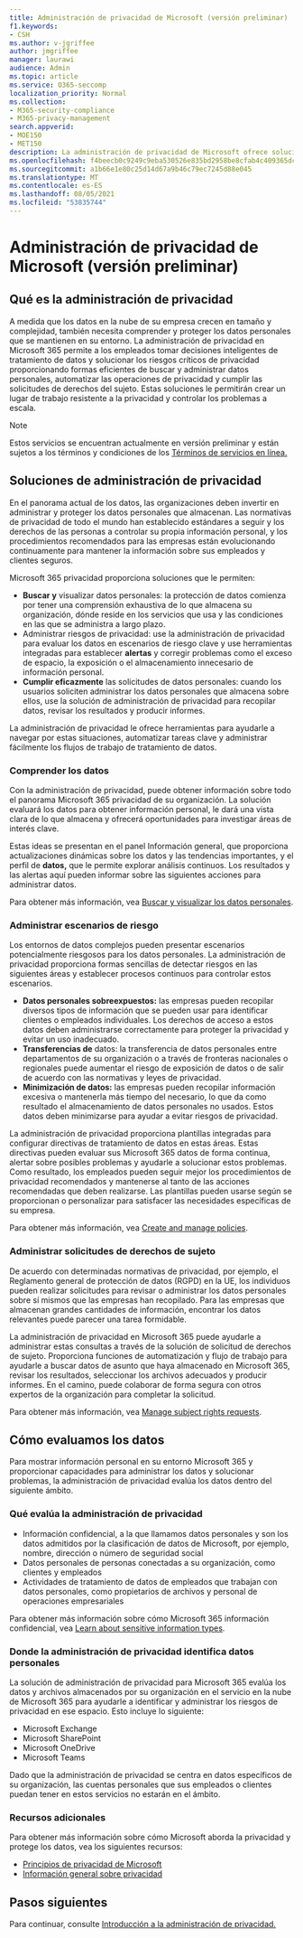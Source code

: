```yaml
---
title: Administración de privacidad de Microsoft (versión preliminar)
f1.keywords:
- CSH
ms.author: v-jgriffee
author: jmgriffee
manager: laurawi
audience: Admin
ms.topic: article
ms.service: O365-seccomp
localization_priority: Normal
ms.collection:
- M365-security-compliance
- M365-privacy-management
search.appverid:
- MOE150
- MET150
description: La administración de privacidad de Microsoft ofrece soluciones para evaluar los datos personales que la organización almacena en Microsoft 365 y le ayuda a identificar y corregir los riesgos de privacidad.
ms.openlocfilehash: f4beecb0c9249c9eba530526e835bd2958be8cfab4c409365dc536f64b1b2caf
ms.sourcegitcommit: a1b66e1e80c25d14d67a9b46c79ec7245d88e045
ms.translationtype: MT
ms.contentlocale: es-ES
ms.lasthandoff: 08/05/2021
ms.locfileid: "53835744"
---
```

# <a name="microsoft-privacy-management-preview"></a>Administración de privacidad de Microsoft (versión preliminar)

## <a name="what-is-privacy-management"></a>Qué es la administración de privacidad

A medida que los datos en la nube de su empresa crecen en tamaño y complejidad, también necesita comprender y proteger los datos personales que se mantienen en su entorno. La administración de privacidad en Microsoft 365 permite a los empleados tomar decisiones inteligentes de tratamiento de datos y solucionar los riesgos críticos de privacidad proporcionando formas eficientes de buscar y administrar datos personales, automatizar las operaciones de privacidad y cumplir las solicitudes de derechos del sujeto. Estas soluciones le permitirán crear un lugar de trabajo resistente a la privacidad y controlar los problemas a escala.

> [!NOTE]
> Estos servicios se encuentran actualmente en versión preliminar y están sujetos a los términos y condiciones de los [Términos de servicios en línea.](https://www.microsoft.com/en-us/licensing/product-licensing/products)

## <a name="privacy-management-solutions"></a>Soluciones de administración de privacidad

En el panorama actual de los datos, las organizaciones deben invertir en administrar y proteger los datos personales que almacenan. Las normativas de privacidad de todo el mundo han establecido estándares a seguir y los derechos de las personas a controlar su propia información personal, y los procedimientos recomendados para las empresas están evolucionando continuamente para mantener la información sobre sus empleados y clientes seguros.

Microsoft 365 privacidad proporciona soluciones que le permiten:

- **Buscar y** visualizar datos personales: la protección de datos comienza por tener una comprensión exhaustiva de lo que almacena su organización, dónde reside en los servicios que usa y las condiciones en las que se administra a largo plazo.
- Administrar riesgos de privacidad: use la administración de privacidad para evaluar los datos en escenarios de riesgo clave y use herramientas integradas para establecer **alertas** y corregir problemas como el exceso de espacio, la exposición o el almacenamiento innecesario de información personal.
- **Cumplir eficazmente** las solicitudes de datos personales: cuando los usuarios soliciten administrar los datos personales que almacena sobre ellos, use la solución de administración de privacidad para recopilar datos, revisar los resultados y producir informes.

La administración de privacidad le ofrece herramientas para ayudarle a navegar por estas situaciones, automatizar tareas clave y administrar fácilmente los flujos de trabajo de tratamiento de datos.

### <a name="understand-your-data"></a>Comprender los datos

Con la administración de privacidad, puede obtener información sobre todo el panorama Microsoft 365 privacidad de su organización. La solución evaluará los datos para obtener información personal, le dará una vista clara de lo que almacena y ofrecerá oportunidades para investigar áreas de interés clave.

Estas ideas se presentan  en el panel Información general, que proporciona actualizaciones dinámicas sobre los datos y las tendencias importantes, y el perfil de **datos,** que le permite explorar análisis continuos. Los resultados y las alertas aquí pueden informar sobre las siguientes acciones para administrar datos.

Para obtener más información, vea [Buscar y visualizar los datos personales](privacy-management-data-profile.md).

### <a name="manage-risk-scenarios"></a>Administrar escenarios de riesgo

Los entornos de datos complejos pueden presentar escenarios potencialmente riesgosos para los datos personales. La administración de privacidad proporciona formas sencillas de detectar riesgos en las siguientes áreas y establecer procesos continuos para controlar estos escenarios.

- **Datos personales sobreexpuestos:** las empresas pueden recopilar diversos tipos de información que se pueden usar para identificar clientes o empleados individuales. Los derechos de acceso a estos datos deben administrarse correctamente para proteger la privacidad y evitar un uso inadecuado.
- **Transferencias de** datos: la transferencia de datos personales entre departamentos de su organización o a través de fronteras nacionales o regionales puede aumentar el riesgo de exposición de datos o de salir de acuerdo con las normativas y leyes de privacidad.
- **Minimización de datos:** las empresas pueden recopilar información excesiva o mantenerla más tiempo del necesario, lo que da como resultado el almacenamiento de datos personales no usados. Estos datos deben minimizarse para ayudar a evitar riesgos de privacidad.

La administración de privacidad proporciona plantillas integradas para configurar directivas de tratamiento de datos en estas áreas. Estas directivas pueden evaluar sus Microsoft 365 datos de forma continua, alertar sobre posibles problemas y ayudarle a solucionar estos problemas. Como resultado, los empleados pueden seguir mejor los procedimientos de privacidad recomendados y mantenerse al tanto de las acciones recomendadas que deben realizarse. Las plantillas pueden usarse según se proporcionan o personalizar para satisfacer las necesidades específicas de su empresa.

Para obtener más información, vea [Create and manage policies](privacy-management-policies.md).

### <a name="manage-subject-rights-requests"></a>Administrar solicitudes de derechos de sujeto

De acuerdo con determinadas normativas de privacidad, por ejemplo, el Reglamento general de protección de datos (RGPD) en la UE, los individuos pueden realizar solicitudes para revisar o administrar los datos personales sobre sí mismos que las empresas han recopilado. Para las empresas que almacenan grandes cantidades de información, encontrar los datos relevantes puede parecer una tarea formidable.

La administración de privacidad en Microsoft 365 puede ayudarle a administrar estas consultas a través de la solución de solicitud de derechos de sujeto. Proporciona funciones de automatización y flujo de trabajo para ayudarle a buscar datos de asunto que haya almacenado en Microsoft 365, revisar los resultados, seleccionar los archivos adecuados y producir informes. En el camino, puede colaborar de forma segura con otros expertos de la organización para completar la solicitud.

Para obtener más información, vea [Manage subject rights requests](privacy-management-subject-rights-requests.md).

## <a name="how-we-evaluate-your-data"></a>Cómo evaluamos los datos

Para mostrar información personal en su entorno Microsoft 365 y proporcionar capacidades para administrar los datos y solucionar problemas, la administración de privacidad evalúa los datos dentro del siguiente ámbito.

### <a name="what-privacy-management-evaluates"></a>Qué evalúa la administración de privacidad

- Información confidencial, a la que llamamos datos personales y son los datos admitidos por la clasificación de datos de Microsoft, por ejemplo, nombre, dirección o número de seguridad social
- Datos personales de personas conectadas a su organización, como clientes y empleados
- Actividades de tratamiento de datos de empleados que trabajan con datos personales, como propietarios de archivos y personal de operaciones empresariales

Para obtener más información sobre cómo Microsoft 365 información confidencial, vea [Learn about sensitive information types](sensitive-information-type-learn-about.md).

### <a name="where-privacy-management-identifies-personal-data"></a>Donde la administración de privacidad identifica datos personales

La solución de administración de privacidad para Microsoft 365 evalúa los datos y archivos almacenados por su organización en el servicio en la nube de Microsoft 365 para ayudarle a identificar y administrar los riesgos de privacidad en ese espacio. Esto incluye lo siguiente:

- Microsoft Exchange
- Microsoft SharePoint
- Microsoft OneDrive
- Microsoft Teams

Dado que la administración de privacidad se centra en datos específicos de su organización, las cuentas personales que sus empleados o clientes puedan tener en estos servicios no estarán en el ámbito.

### <a name="additional-resources"></a>Recursos adicionales

Para obtener más información sobre cómo Microsoft aborda la privacidad y protege los datos, vea los siguientes recursos:

- [Principios de privacidad de Microsoft](https://www.microsoft.com/en-us/trust-center/privacy)
- [Información general sobre privacidad](/compliance/assurance/assurance-privacy)

## <a name="next-steps"></a>Pasos siguientes

Para continuar, consulte [Introducción a la administración de privacidad.](privacy-management-setup.md)
